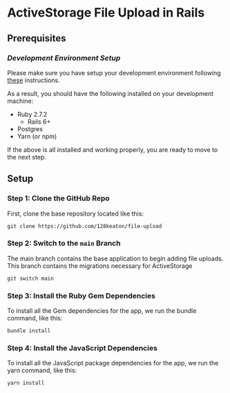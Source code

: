 #  ActiveStorage File Upload in Rails


## Prerequisites

### *Development Environment Setup*
Please make sure you have setup your development environment following [these](https://human-se.github.io/rails-demos-n-deets-2021/demos/development-environment/) instructions.

As a result, you should have the following installed on your development machine:

* Ruby 2.7.2
  * Rails 6+
* Postgres
* Yarn (or npm)

If the above is all installed and working properly, you are ready to move to the next step.

## Setup

### Step 1: Clone the GitHub Repo
First, clone the base repository located like this:

```shell
git clone https://github.com/128keaton/file-upload
```

### Step 2: Switch to the `main` Branch
The main branch contains the base application to begin adding file uploads.
This branch contains the migrations necessary for ActiveStorage

```shell
git switch main
```

### Step 3: Install the Ruby Gem Dependencies
To install all the Gem dependencies for the app, we run the bundle command, like this:

```shell
bundle install
```

### Step 4: Install the JavaScript Dependencies
To install all the JavaScript package dependencies for the app, we run the yarn command, like this:

```shell
yarn install
```